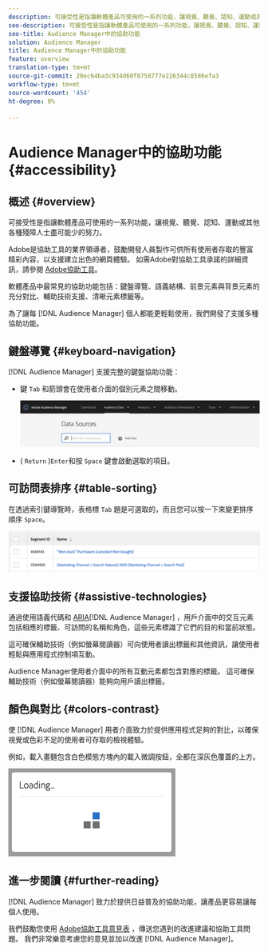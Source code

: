 ```yaml
---
description: 可接受性是指讓軟體產品可使用的一系列功能，讓視覺、聽覺、認知、運動或其他各種殘障人士盡可能少的努力。
seo-description: 可接受性是指讓軟體產品可使用的一系列功能，讓視覺、聽覺、認知、運動或其他各種殘障人士盡可能少的努力。
seo-title: Audience Manager中的協助功能
solution: Audience Manager
title: Audience Manager中的協助功能
feature: overview
translation-type: tm+mt
source-git-commit: 20ec64ba3c934d60f8758777e226344c8586efa3
workflow-type: tm+mt
source-wordcount: '454'
ht-degree: 0%

---
```



# Audience Manager中的協助功能 {#accessibility}

## 概述 {#overview}

可接受性是指讓軟體產品可使用的一系列功能，讓視覺、聽覺、認知、運動或其他各種殘障人士盡可能少的努力。

Adobe是協助工具的業界領導者，鼓勵開發人員製作可供所有使用者存取的豐富精彩內容，以支援建立出色的網頁體驗。 如需Adobe對協助工具承諾的詳細資訊，請參閱 [Adobe協助工具](https://www.adobe.com/accessibility.html)。

軟體產品中最常見的協助功能包括：鍵盤導覽、語義結構、前景元素與背景元素的充分對比、輔助技術支援、清晰元素標籤等。

為了讓每 [!DNL Audience Manager] 個人都能更輕鬆使用，我們開發了支援多種協助功能。

## 鍵盤導覽 {#keyboard-navigation}

[!DNL Audience Manager] 支援完整的鍵盤協助功能：

* 鍵 `Tab` 和箭頭會在使用者介面的個別元素之間移動。

   ![accesibility-highlight](assets/accesibility-highlight.png)

* ( `Return` )`Enter`和按 `Space` 鍵會啟動選取的項目。

## 可訪問表排序 {#table-sorting}

在透過索引鍵導覽時，表格標 `Tab` 題是可選取的，而且您可以按一下來變更排序順序 `Space`。

![accessibility-table-headers](assets/accessibility-table-headers.png)

## 支援協助技術 {#assistive-technologies}

通過使用語義代碼和 [ARIA](https://www.w3.org/WAI/standards-guidelines/aria/)[!DNL Audience Manager] ，用戶介面中的交互元素包括相應的標籤、可訪問的名稱和角色，這些元素標識了它們的目的和當前狀態。

這可確保輔助技術（例如螢幕閱讀器）可向使用者讀出標籤和其他資訊，讓使用者輕鬆與應用程式控制項互動。

Audience Manager使用者介面中的所有互動元素都包含對應的標籤。 這可確保輔助技術（例如螢幕閱讀器）能夠向用戶讀出標籤。

## 顏色與對比 {#colors-contrast}

使 [!DNL Audience Manager] 用者介面致力於提供應用程式足夠的對比，以確保視覺或色彩不足的使用者可存取的檢視體驗。

例如，載入畫麵包含白色模態方塊內的載入微調按鈕，全都在深灰色覆蓋的上方。

![協助工具載入](assets/accessibility-loading.png)

## 進一步閱讀 {#further-reading}

[!DNL Audience Manager] 致力於提供日益普及的協助功能，讓產品更容易讓每個人使用。

我們鼓勵您使用 [Adobe協助工具意見表](https://www.adobe.com/accessibility/feedback.html) ，傳送您遇到的改進建議和協助工具問題。 我們非常樂意考慮您的意見並加以改進 [!DNL Audience Manager]。